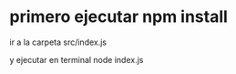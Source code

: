 #  primero  ejecutar  npm install 
ir a la carpeta src/index.js  

y ejecutar en terminal node index.js 
